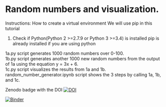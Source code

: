 # Random numbers and visualization.  

Instructions:
How to create a virtual environment
We will use pip in this tutorial
1. Check if Python(Python 2 >=2.7.9 or Python 3 >=3.4) is installed
    pip is already installed if you are using python

1a.py script generates 1000 random numbers over 0-100.  
1b.py script generates another 1000 new random numbers from the output of 1a using the equation y = 3x + 6.  
1c.py script visualizes the results from 1a and 1b.  
random_number_generator.ipynb script shows the 3 steps by calling 1a, 1b, and 1c.   

Zenodo badge with the DOI [![DOI](https://zenodo.org/badge/298488549.svg)](https://zenodo.org/badge/latestdoi/298488549)

[![Binder](https://mybinder.org/badge_logo.svg)](https://mybinder.org/v2/gh/JunboS/Homework2/master?filepath=https%3A%2F%2Fgithub.com%2FJunboS%2FHomework2%2Fblob%2Fmaster%2Frandom_number_generator.ipynb)
